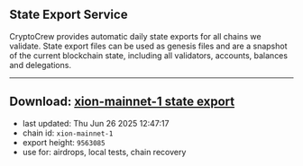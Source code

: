 ## State Export Service
CryptoCrew provides automatic daily state exports for all chains we validate. State export files can be used as genesis files and are a snapshot of the current blockchain state, including all validators, accounts, balances and delegations.

---
**Download: [xion-mainnet-1 state export](https://dl-eu2.ccvalidators.com/SERVICE/xion/xion-mainnet-1_export_9563085.json)**
---

- last updated: Thu Jun 26 2025 12:47:17
- chain id: `xion-mainnet-1`
- export height: `9563085`
- use for: airdrops, local tests, chain recovery
